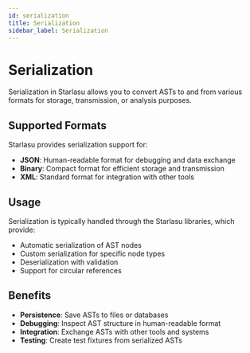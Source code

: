 ```yaml
---
id: serialization
title: Serialization
sidebar_label: Serialization
---
```


# Serialization

Serialization in Starlasu allows you to convert ASTs to and from various formats for storage, transmission, or analysis purposes.

## Supported Formats

Starlasu provides serialization support for:

- **JSON**: Human-readable format for debugging and data exchange
- **Binary**: Compact format for efficient storage and transmission
- **XML**: Standard format for integration with other tools

## Usage

Serialization is typically handled through the Starlasu libraries, which provide:

- Automatic serialization of AST nodes
- Custom serialization for specific node types
- Deserialization with validation
- Support for circular references

## Benefits

- **Persistence**: Save ASTs to files or databases
- **Debugging**: Inspect AST structure in human-readable format
- **Integration**: Exchange ASTs with other tools and systems
- **Testing**: Create test fixtures from serialized ASTs 